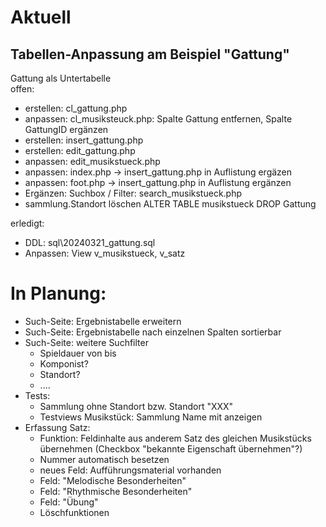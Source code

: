 

# Aktuell
## Tabellen-Anpassung am Beispiel "Gattung"
Gattung als Untertabelle  
offen: 
 * erstellen: cl_gattung.php 
 * anpassen: cl_musiksteuck.php: Spalte Gattung entfernen, Spalte GattungID ergänzen 
 * erstellen: insert_gattung.php 
 * erstellen: edit_gattung.php 
 * anpassen: edit_musikstueck.php 
 * anpassen: index.php -> insert_gattung.php in Auflistung ergäzen 
 * anpassen: foot.php -> insert_gattung.php in Auflistung ergänzen 
 * Ergänzen: Suchbox / Filter: search_musikstueck.php 
 * sammlung.Standort löschen ALTER TABLE musikstueck DROP Gattung 

erledigt: 
 * DDL: sql\20240321_gattung.sql
 * Anpassen: View v_musikstueck, v_satz  


# In Planung: 
  * Such-Seite: Ergebnistabelle erweitern
  * Such-Seite: Ergebnistabelle nach einzelnen Spalten sortierbar 
  * Such-Seite: weitere Suchfilter 
    * Spieldauer von bis
    * Komponist? 
    * Standort?  
    * .... 
  * Tests: 
    * Sammlung ohne Standort bzw. Standort "XXX"
    * Testviews Musikstück: Sammlung Name mit anzeigen 
  * Erfassung Satz:
    * Funktion: Feldinhalte aus anderem Satz des gleichen Musikstücks übernehmen (Checkbox "bekannte Eigenschaft übernehmen"?)   
    * Nummer automatisch besetzen
    * neues Feld: Aufführungsmaterial vorhanden
    * Feld: "Melodische Besonderheiten"
    * Feld: "Rhythmische Besonderheiten"
    * Feld: "Übung"
    * Löschfunktionen 

